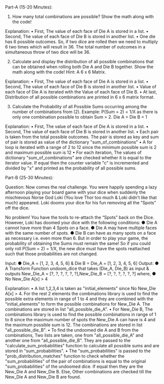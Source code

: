 Part-A (15-20 Minutes): 

1. How many total combinations are possible? Show the math along with the code!

Explanation:
•	First, The value of each face of Die A is stored in a list.
•	Second, The value of each face of Die B is stored in another list. 
•	One die has 6 possible outcomes. So, if two dice are rolled then we need to multiply 6 two times which will result in 36. The total number of outcomes in a simultaneous throw of two dice will be 36.

2. Calculate and display the distribution of all possible combinations that can be obtained when rolling both Die A and Die B together. Show the math along with the code! 
Hint: A 6 x 6 Matrix.

Explanation:
•	First, The value of each face of Die A is stored in a list.
•	Second, The value of each face of Die B is stored in another list. 
•	Value of each face of Die A is iterated with the Value of each face of Die B.
•	At last, Distribution of all possible combinations are printed in 6 x 6 matrix format.

3. Calculate the Probability of all Possible Sums occurring among the number of combinations from (2). Example: P(Sum = 2) = 1/X as there is only one combination possible to obtain 
Sum = 2. Die A = Die B = 1

Explanation:
•	First, The value of each face of Die A is stored in a list.
•	Second, The value of each face of Die B is stored in another list. 
•	Each pair is taken from the total possible outcomes. The pair is stored as key and sum of pair is stored as value of the dictionary "sum_of_combinations"
•	A for loop is iterated with a range of 2 to 12 since the minimum possible sum is 2 and maximum possible sum is 12
•	For each iteration, The values of dictionary "sum_of_combinations" are checked whether it is equal to the iterator value. If equal then the counter variable "c" is incremented and divided by "x" and printed as the probability of all possible sums.

Part-B (25-30 Minutes): 

Question:
Now comes the real challenge. You were happily spending a lazy afternoon playing your board game with your dice when suddenly the mischievous Norse God Loki (You love Thor too much & Loki didn’t like that much) appeared. Loki dooms your dice for his fun removing all the “Spots” off the dice.

No problem! You have the tools to re-attach the “Spots” back on the Dice. 
However, Loki has doomed your dice with the following conditions: 
● Die A cannot have more than 4 Spots on a face. 
● Die A may have multiple faces with the same number of spots.
● Die B can have as many spots on a face as necessary i.e. even more than 6. 
But in order to play your game, the probability of obtaining the Sums must remain the same!
So if you could only roll P(Sum = 2) = 1/X, the new dice must have the spots reattached such that those probabilities are not changed. 

Input: 
● Die_A = [1, 2, 3, 4, 5, 6] & Die B = Die_A = [1, 2, 3, 4, 5, 6]
Output: 
● A Transform Function undoom_dice that takes (Die_A, Die_B) as input & outputs New_Die_A = [?, ?, ?, ?, ?, ?],New_Die_B = [?, ?, ?, ?, ?, ?] where,
● No New_Die A[x] > 4

Explanation:
•	A list 1,2,3,4 is taken as "initial_elements" since No New_Die A[x] > 4. For the rest 2 elements the combinations library is used to find the possible extra elements in range of 1 to 4 and they are combined with the “initial_elements” to form the possible combinations for New_Die A. The combinations are stored in list "all_possible_die_A".
•	For New_Die B, The combinations library is used to find the possible combinations in range of 1 to 8 since the maximum number of spots the New_Die A can have is 4 and the maximum possible sum is 12. The combinations are stored in list "all_possible_die_B".
•	To find the undoomed die A and B from the combinations, Two lists are taken, one from "all_possible_die_A" and another one from "all_possible_die_B". They are passed to the "calculate_sum_probabilities" function to calculate all possible sums and are stored in "sum_probabilities".
•	The "sum_probabilities" is passed to the "prob_distribution_matches" function to check whether the "sum_probabilities" of the pair of combinations is equal to the original "sum_probabilities" of the undoomed dice. If equal then they are the New_Die A and New_Die B. Else, Other combinations are checked till the New_Die A and New_Die B are found.

